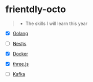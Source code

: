 # frientdly-octo
> * The skills I will learn this year 


 - [x] [Golang](https://go.dev/)
- [ ]   [Nestjs](https://nestjs.com/)
- [x]   [Docker](https://www.docker.com/)
- [x]   [three.js](https://threejs.org/)
- [ ]   [Kafka](https://kafka.apache.org/)



 
  
 
